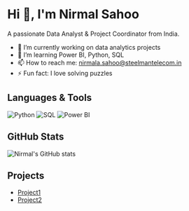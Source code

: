 # Hi 👋, I'm Nirmal Sahoo

A passionate Data Analyst & Project Coordinator from India.

- 🔭 I’m currently working on data analytics projects
- 🌱 I’m learning Power BI, Python, SQL
- 📫 How to reach me: nirmala.sahoo@steelmantelecom.in
- ⚡ Fun fact: I love solving puzzles

## Languages & Tools
![Python](https://img.shields.io/badge/-Python-333333?style=flat&logo=python)
![SQL](https://img.shields.io/badge/-SQL-333333?style=flat&logo=mysql)
![Power BI](https://img.shields.io/badge/-PowerBI-333333?style=flat&logo=powerbi)

## GitHub Stats
![Nirmal's GitHub stats](https://github-readme-stats.vercel.app/api?username=NirmalSahoo&show_icons=true&theme=radical)

## Projects
- [Project1](link)
- [Project2](link)
